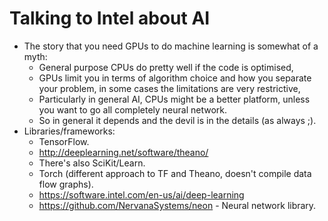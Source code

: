 # Talking to Intel about AI

- The story that you need GPUs to do machine learning is somewhat of a myth:
  - General purpose CPUs do pretty well if the code is optimised,
  - GPUs limit you in terms of algorithm choice and how you separate your
    problem, in some cases the limitations are very restrictive,
  - Particularly in general AI, CPUs might be a better platform, unless you
    want to go all completely neural network.
  - So in general it depends and the devil is in the details (as always ;).
- Libraries/frameworks:
  - TensorFlow.
  - http://deeplearning.net/software/theano/
  - There's also SciKit/Learn.
  - Torch (different approach to TF and Theano, doesn't compile data flow
    graphs).
  - https://software.intel.com/en-us/ai/deep-learning
  - https://github.com/NervanaSystems/neon - Neural network library.

